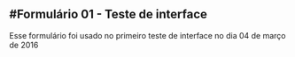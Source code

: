 #Formulário 01 - Teste de interface
---

Esse formulário foi usado no primeiro teste de interface no dia 04 de
março de 2016
